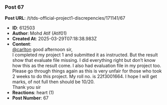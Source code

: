 ### Post 67
**Post URL**: /t/tds-official-project1-discrepencies/171141/67
- **ID**: 612503
- **Author**: Mohd Atif (Atif01)
- **Created At**: 2025-03-29T07:18:38.983Z
- **Content**:  
  <a class="mention" href="/u/carlton">@carlton</a> good afternoon sir,<br>
I completed my project 1 and submitted it as instructed. But the result show that evaluate file missing. I did everything right but don’t know how this as the result come. I also had evaluation file in my project too. Please go through things again as this is very unfair for those who took 2 weeks to do this project. My roll no. is 22f3001664. I hope I will get marks, of not full then should be 10/20.<br>
Thank you sir
- **Reactions**: heart (1)
- **Post Number**: 67

